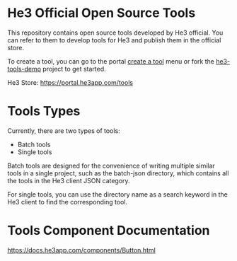 # He3 Official Open Source Tools

This repository contains open source tools developed by He3 official. You can refer to them to develop tools for He3 and publish them in the official store.

To create a tool, you can go to the portal [create a tool](https://portal.he3app.com/create-tools) menu or fork the [he3-tools-demo](https://github.com/he3-app/he3-tool-demo) project to get started.

He3 Store: https://portal.he3app.com/tools

# Tools Types

Currently, there are two types of tools:

- Batch tools
- Single tools

Batch tools are designed for the convenience of writing multiple similar tools in a single project, such as the batch-json directory, which contains all the tools in the He3 client JSON category.

For single tools, you can use the directory name as a search keyword in the He3 client to find the corresponding tool.

# Tools Component Documentation

https://docs.he3app.com/components/Button.html
